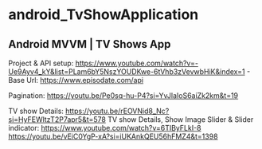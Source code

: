 # android_TvShowApplication

## Android MVVM | TV Shows App

Project & API setup: https://www.youtube.com/watch?v=-Ue9Ayv4_kY&list=PLam6bY5NszYOUDKwe-6tVhb3zVevwbHiK&index=1
    - Base Url: https://www.episodate.com/api

Pagination: https://youtu.be/Pe0sq-hu-P4?si=YvJlaIoS6aiZk2km&t=19

TV show Details: https://youtu.be/rEOVNid8_Nc?si=HyFEWltzT2P7apr5&t=578
TV show Details, Show Image Slider & Slider indicator: https://www.youtube.com/watch?v=6TIByFLkI-8
https://youtu.be/vEiC0YgP-xA?si=iUKAnkQEU56hFMZ4&t=1398